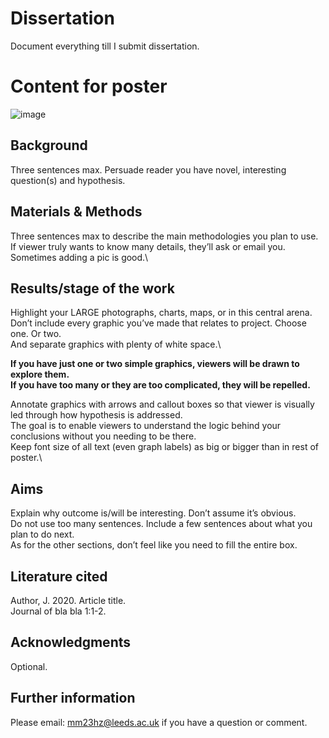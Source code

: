 # Dissertation

Document everything till I submit dissertation.

# Content for poster
![image](https://github.com/LAFLAMIE1024/Dissertation/assets/73602420/9fc1747f-f3fa-4743-941a-574e75886e4a)

## Background
Three sentences max. Persuade reader you have novel, interesting question(s) and hypothesis.

## Materials & Methods
Three sentences max to describe the main methodologies you plan to use.\
If viewer truly wants to know many details, they’ll ask or email you.\
Sometimes adding a pic is good.\

## Results/stage of the work
Highlight your LARGE photographs, charts, maps, or in this central arena.\
Don’t include every graphic you’ve made that relates to project. Choose one. Or two.\
And separate graphics with plenty of white space.\

**If you have just one or two simple graphics, viewers will be drawn to explore them.**\
**If you have too many or they are too complicated, they will be repelled.**

Annotate graphics with arrows and callout boxes so that viewer is visually led through
how hypothesis is addressed.\
The goal is to enable viewers to understand the logic behind your conclusions without you
needing to be there.\
Keep font size of all text (even graph labels) as big or bigger than in rest of poster.\

## Aims
Explain why outcome is/will be interesting. Don’t assume it’s obvious.\
Do not use too many sentences. Include a few sentences about what you plan to
do next.\
As for the other sections, don’t feel like you need to fill the entire
box. 

## Literature cited 
Author, J. 2020. Article title.\
Journal of bla bla 1:1-2.

## Acknowledgments
Optional.

## Further information
Please email: mm23hz@leeds.ac.uk if you have a question or comment.
